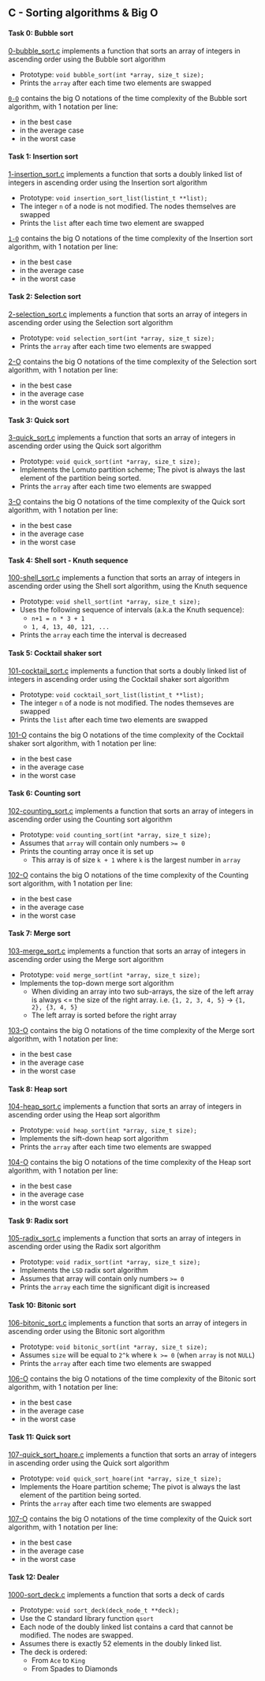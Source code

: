 ## C - Sorting algorithms & Big O

#### Task 0: Bubble sort
[0-bubble_sort.c](0-bubble_sort.c) implements a function that sorts an array of integers in ascending order using the Bubble sort algorithm
- Prototype: `void bubble_sort(int *array, size_t size);`
- Prints the `array` after each time two elements are swapped

[`0-O`](0-O) contains the big O notations of the time complexity of the Bubble sort algorithm, with 1 notation per line:
- in the best case
- in the average case
- in the worst case

#### Task 1: Insertion sort
[1-insertion_sort.c](1-insert_sort.c) implements a function that sorts a doubly linked list of integers in ascending order using the Insertion sort algorithm
- Prototype: `void insertion_sort_list(listint_t **list);`
- The integer `n` of a node is not modified. The nodes themselves are swapped
- Prints the `list` after each time two element are swapped

[`1-O`](1-O) contains the big O notations of the time complexity of the Insertion sort algorithm, with 1 notation per line:
- in the best case
- in the average case
- in the worst case

#### Task 2: Selection sort
[2-selection_sort.c](2-selection_sort.c) implements a function that sorts an array of integers in ascending order using the Selection sort algorithm
- Prototype: `void selection_sort(int *array, size_t size);`
- Prints the `array` after each time two elements are swapped

[2-O](2-O) contains the big O notations of the time complexity of the Selection sort algorithm, with 1 notation per line:
- in the best case
- in the average case
- in the worst case

#### Task 3: Quick sort
[3-quick_sort.c](3-quick_sort.c) implements a function that sorts an array of integers in ascending order using the Quick sort algorithm
- Prototype: `void quick_sort(int *array, size_t size);`
- Implements the Lomuto partition scheme; The pivot is always the last element of the partition being sorted.
- Prints the `array` after each time two elements are swapped

[3-O](3-O) contains the big O notations of the time complexity of the Quick sort algorithm, with 1 notation per line:
- in the best case
- in the average case
- in the worst case


#### Task 4: Shell sort - Knuth sequence
[100-shell_sort.c](100-shell_sort.c) implements a function that sorts an array of integers in ascending order using the Shell sort algorithm, using the Knuth sequence
- Prototype: `void shell_sort(int *array, size_t size);`
- Uses the following sequence of intervals (a.k.a the Knuth sequence):
	- `n+1 = n * 3 + 1`
	- `1, 4, 13, 40, 121, ...`
- Prints the `array` each time the interval is decreased

#### Task 5: Cocktail shaker sort
[101-cocktail_sort.c](101-cocktail_sort.c) implements a function that sorts a doubly linked list of integers in ascending order using the Cocktail shaker sort algorithm
- Prototype: `void cocktail_sort_list(listint_t **list);`
- The integer `n` of a node is not modified. The nodes themseves are swapped
- Prints the `list` after each time two elements are swapped

[101-O](101-O) contains the big O notations of the time complexity of the Cocktail shaker sort algorithm, with 1 notation per line:
- in the best case
- in the average case
- in the worst case

#### Task 6: Counting sort
[102-counting_sort.c](102-counting_sort.c) implements a function that sorts an array of integers in ascending order using the Counting sort algorithm
- Prototype: `void counting_sort(int *array, size_t size);`
- Assumes that `array` will contain only numbers `>= 0`
- Prints the counting array once it is set up
	- This array is of size `k + 1` where `k` is the largest number in `array`

[102-O](102-O) contains the big O notations of the time complexity of the Counting sort algorithm, with 1 notation per line:
- in the best case
- in the average case
- in the worst case

#### Task 7: Merge sort
[103-merge_sort.c](103-merge_sort.c) implements a function that sorts an array of integers in ascending order using the Merge sort algorithm
- Prototype: `void merge_sort(int *array, size_t size);`
- Implements the top-down merge sort algorithm
	- When dividing an array into two sub-arrays, the size of the left array is always <= the size of the right array. i.e. `{1, 2, 3, 4, 5}` -> `{1, 2}, {3, 4, 5}`
	- The left array is sorted before the right array

[103-O](103-O) contains the big O notations of the time complexity of the Merge sort algorithm, with 1 notation per line:
- in the best case
- in the average case
- in the worst case

#### Task 8: Heap sort
[104-heap_sort.c](104-heap_sort.c) implements a function that sorts an array of integers in ascending order using the Heap sort algorithm
- Prototype: `void heap_sort(int *array, size_t size);`
- Implements the sift-down heap sort algorithm
- Prints the `array` after each time two elements are swapped

[104-O](104-O) contains the big O notations of the time complexity of the Heap sort algorithm, with 1 notation per line:
- in the best case
- in the average case
- in the worst case

#### Task 9: Radix sort
[105-radix_sort.c](105-radix_sort.c) implements a function that sorts an array of integers in ascending order using the Radix sort algorithm
- Prototype: `void radix_sort(int *array, size_t size);`
- Implements the `LSD` radix sort algorithm
- Assumes that array will contain only numbers `>= 0`
- Prints the `array` each time the significant digit is increased

#### Task 10: Bitonic sort
[106-bitonic_sort.c](106-bitonic_sort.c) implements a function that sorts an array of integers in ascending order using the Bitonic sort algorithm
- Prototype: `void bitonic_sort(int *array, size_t size);`
- Assumes `size` will be equal to `2^k` where `k >= 0` (when `array` is not `NULL`)
- Prints the `array` after each time two elements are swapped

[106-O](106-O) contains the big O notations of the time complexity of the Bitonic sort algorithm, with 1 notation per line:
- in the best case
- in the average case
- in the worst case

#### Task 11: Quick sort
[107-quick_sort_hoare.c](107-quick_sort_hoare.c) implements a function that sorts an array of integers in ascending order using the Quick sort algorithm
- Prototype: `void quick_sort_hoare(int *array, size_t size);`
- Implements the Hoare partition scheme; The pivot is always the last element of the partition being sorted.
- Prints the `array` after each time two elements are swapped

[107-O](107-O) contains the big O notations of the time complexity of the Quick sort algorithm, with 1 notation per line:
- in the best case
- in the average case
- in the worst case

#### Task 12: Dealer
[1000-sort_deck.c](1000-sort_deck.c) implements a function that sorts a deck of cards
- Prototype: `void sort_deck(deck_node_t **deck);`
- Use the C standard library function `qsort`
- Each node of the doubly linked list contains a card that cannot be modified. The nodes are swapped.
- Assumes there is exactly 52 elements in the doubly linked list.
- The deck is ordered:
	- From `Ace` to `King`
	- From Spades to Diamonds
